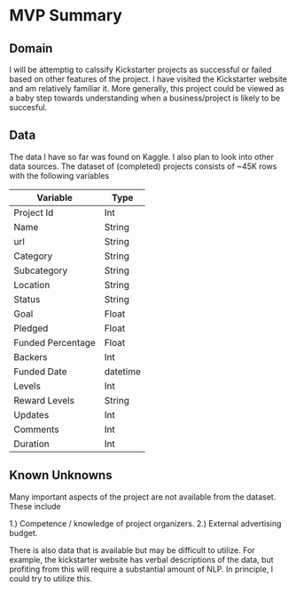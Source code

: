 # MVP Summary


## Domain

I will be attemptig to calssify Kickstarter projects as successful or failed based on other features of the project.  I have visited the Kickstarter website and am relatively familiar it.  More generally, this project could be viewed as a baby step towards understanding when a business/project is likely to be succesful.

## Data

The data I have so far was found on Kaggle.  I also plan to look into other data sources. The dataset of (completed) projects consists of ~45K rows with the following variables

|Variable |Type|
|---|---|
|Project Id   | Int  |
| Name   | String  |
|url   | String  |
|Category   | String  |
|Subcategory   | String  |
|Location   |String   |
|Status   | String  |
|Goal   | Float  |
|Pledged   | Float  |
|Funded Percentage   | Float  |
|Backers | Int|
|Funded Date  | datetime  |
|Levels   | Int  |
|Reward Levels   |String   |
|Updates   | Int  |
|Comments   |Int   |
|Duration   | Int  |


## Known Unknowns

Many important aspects of the project are not available from the dataset.  These include

1.) Competence / knowledge of project organizers.
2.) External advertising budget.

There is also data that is available but may be difficult to utilize.  For example, the kickstarter website has verbal descriptions of the data, but profiting from this will require a substantial amount of NLP.  In principle, I could try to utilize this.
